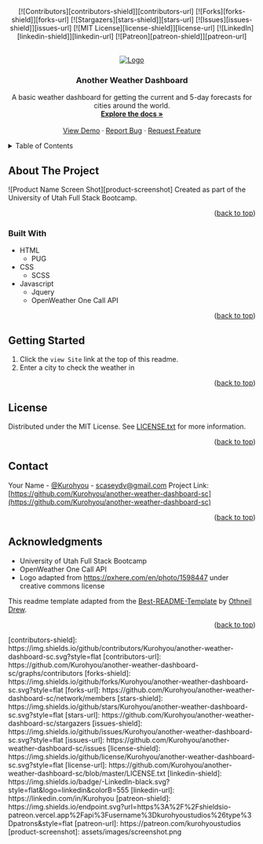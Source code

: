 <div id="top"></div>
<span align="center">

[![Contributors][contributors-shield]][contributors-url] [![Forks][forks-shield]][forks-url] [![Stargazers][stars-shield]][stars-url] [![Issues][issues-shield]][issues-url] [![MIT License][license-shield]][license-url]
[![LinkedIn][linkedin-shield]][linkedin-url] [![Patreon][patreon-shield]][patreon-url]

</span>
<!-- PROJECT LOGO -->
<br />
<div align="center">
<!-- Image adapted from https://pxhere.com/en/photo/1598447 under creative commons license -->
<a href="https://github.com/Kurohyou/another-weather-dashboard-sc">
<img src="assets/images/logo.png" alt="Logo" width="80" height="80">
</a>
<h3 align="center">Another Weather Dashboard</h3>
<p align="center">
A basic weather dashboard for getting the current and 5-day forecasts for cities around the world.
<br/>
<a href="https://github.com/Kurohyou/another-weather-dashboard-sc"><strong>Explore the docs »</strong></a>
<br/>
<br/>
<a href="https://github.com/Kurohyou/another-weather-dashboard-sc">View Demo</a>
·
<a href="https://github.com/Kurohyou/another-weather-dashboard-sc/issues">Report Bug</a>
·
<a href="https://github.com/Kurohyou/another-weather-dashboard-sc/issues">Request Feature</a>
</p>
</div>
<!-- TABLE OF CONTENTS -->
<details>
<summary>Table of Contents</summary>
<ol>
<li>
<a href="#about-the-project">About The Project</a>
<ul>
<li><a href="#built-with">Built With</a></li>
</ul>
</li>
<li>
<a href="#getting-started">Getting Started</a>
</li>
<li><a href="#license">License</a></li>
<li><a href="#contact">Contact</a></li>
<li><a href="#acknowledgments">Acknowledgments</a></li>
</ol>
</details>
<!-- ABOUT THE PROJECT -->

## About The Project
![Product Name Screen Shot][product-screenshot]
Created as part of the University of Utah Full Stack Bootcamp.
<p align="right">(<a href="#top">back to top</a>)</p>

### Built With
- HTML
  - PUG
- CSS
  - SCSS
- Javascript
  - Jquery
  - OpenWeather One Call API
<p align="right">(<a href="#top">back to top</a>)</p>
<!-- GETTING STARTED -->

## Getting Started
1. Click the `view Site` link at the top of this readme.
2. Enter a city to check the weather in
<p align="right">(<a href="#top">back to top</a>)</p>
<!-- LICENSE -->

## License
Distributed under the MIT License. See [LICENSE.txt](LICENSE.txt) for more information.
<p align="right">(<a href="#top">back to top</a>)</p>
<!-- CONTACT -->

## Contact
Your Name - [@Kurohyou](https://twitter.com/Kurohyou) - scaseydv@gmail.com
Project Link: [https://github.com/Kurohyou/another-weather-dashboard-sc](https://github.com/Kurohyou/another-weather-dashboard-sc)
<p align="right">(<a href="#top">back to top</a>)</p>
<!-- ACKNOWLEDGMENTS -->

## Acknowledgments
- University of Utah Full Stack Bootcamp
- OpenWeather One Call API
- Logo adapted from https://pxhere.com/en/photo/1598447 under creative commons license

This readme template adapted from the [Best-README-Template](https://github.com/othneildrew/Best-README-Template/blob/master/BLANK_README.md) by [Othneil Drew](https://github.com/othneildrew).
<p align="right">(<a href="#top">back to top</a>)</p>
<!-- MARKDOWN LINKS & IMAGES -->
<!-- https://www.markdownguide.org/basic-syntax/#reference-style-links -->
[contributors-shield]: https://img.shields.io/github/contributors/Kurohyou/another-weather-dashboard-sc.svg?style=flat
[contributors-url]: https://github.com/Kurohyou/another-weather-dashboard-sc/graphs/contributors
[forks-shield]: https://img.shields.io/github/forks/Kurohyou/another-weather-dashboard-sc.svg?style=flat
[forks-url]: https://github.com/Kurohyou/another-weather-dashboard-sc/network/members
[stars-shield]: https://img.shields.io/github/stars/Kurohyou/another-weather-dashboard-sc.svg?style=flat
[stars-url]: https://github.com/Kurohyou/another-weather-dashboard-sc/stargazers
[issues-shield]: https://img.shields.io/github/issues/Kurohyou/another-weather-dashboard-sc.svg?style=flat
[issues-url]: https://github.com/Kurohyou/another-weather-dashboard-sc/issues
[license-shield]: https://img.shields.io/github/license/Kurohyou/another-weather-dashboard-sc.svg?style=flat
[license-url]: https://github.com/Kurohyou/another-weather-dashboard-sc/blob/master/LICENSE.txt
[linkedin-shield]: https://img.shields.io/badge/-LinkedIn-black.svg?style=flat&logo=linkedin&colorB=555
[linkedin-url]: https://linkedin.com/in/Kurohyou
[patreon-shield]: https://img.shields.io/endpoint.svg?url=https%3A%2F%2Fshieldsio-patreon.vercel.app%2Fapi%3Fusername%3Dkurohyoustudios%26type%3Dpatrons&style=flat
[patreon-url]: https://patreon.com/kurohyoustudios
[product-screenshot]: assets/images/screenshot.png